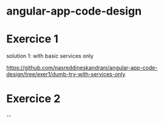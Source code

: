 # angular-app-code-design

# Exercice 1

solution 1: with basic services only

https://github.com/nasreddineskandrani/angular-app-code-design/tree/exer1/dumb-try-with-services-only

# Exercice 2

--
